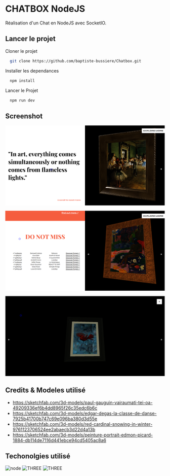 # CHATBOX NodeJS

Réalisation d'un Chat en NodeJS avec SocketIO.

## Lancer le projet


Cloner le projet 

```bash
  git clone https://github.com/baptiste-bussiere/Chatbox.git
```


Installer les dependances

```bash
  npm install
```

Lancer le Projet

```bash
  npm run dev
```




## Screenshot
![App Screenshot](https://github.com/baptiste-bussiere/ThreeJS-Website/blob/main/screenshots/1.png)


![App Screenshot](https://github.com/baptiste-bussiere/ThreeJS-Website/blob/main/screenshots/2.png)


![App Screenshot](https://github.com/baptiste-bussiere/ThreeJS-Website/blob/main/screenshots/3.png)
## Credits & Modeles utilisé

- https://sketchfab.com/3d-models/paul-gauguin-vairaumati-tei-oa-49209336ef6b4dd8965f26c35edc6b6c
- https://sketchfab.com/3d-models/edgar-degas-la-classe-de-danse-7925b41700b747c69e096ba380d3d55e
- https://sketchfab.com/3d-models/red-cardinal-snowing-in-winter-9761123706524ee2abaecb3d22d4a13b
- https://sketchfab.com/3d-models/peinture-portrait-edmon-picard-1884-db114de7116d441ebce94cd5405ac8a6


## Techonolgies utilisé

![node](https://img.shields.io/badge/-NodeJS-339933?logo=Node.js&logoColor=white&style=flat-square)
![THREE](https://img.shields.io/badge/-SCSS-CC6699?logo=sass&logoColor=white&style=flat-square)
![THREE](https://img.shields.io/badge/-SocketIO-010101?logo=Socket.io&logoColor=white&style=flat-square)
